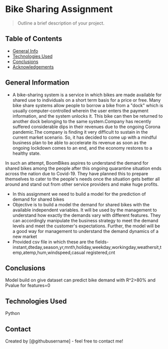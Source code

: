 # Bike Sharing Assignment
> Outline a brief description of your project.


## Table of Contents
* [General Info](#general-information)
* [Technologies Used](#technologies-used)
* [Conclusions](#conclusions)
* [Acknowledgements](#acknowledgements)

<!-- You can include any other section that is pertinent to your problem -->

## General Information
- A bike-sharing system is a service in which bikes are made available for shared use to individuals on a short term basis for a price or free. Many bike share systems allow people to borrow a bike from a "dock" which is usually computer-controlled wherein the user enters the payment information, and the system unlocks it. This bike can then be returned to another dock belonging to the same system.Company has recently suffered considerable dips in their revenues due to the ongoing Corona pandemic.The company is finding it very difficult to sustain in the current market scenario. So, it has decided to come up with a mindful business plan to be able to accelerate its revenue as soon as the ongoing lockdown comes to an end, and the economy restores to a healthy state. 

In such an attempt, BoomBikes aspires to understand the demand for shared bikes among the people after this ongoing quarantine situation ends across the nation due to Covid-19. They have planned this to prepare themselves to cater to the people's needs once the situation gets better all around and stand out from other service providers and make huge profits.

 
- In this assignment we need to build a model for the prediction of demand for shared bikes
- Objective is to build a model the demand for shared bikes with the available independent variables. It will be used by the management to understand how exactly the demands vary with different features. They can accordingly manipulate the business strategy to meet the demand levels and meet the customer's expectations. Further, the model will be a good way for management to understand the demand dynamics of a new market
- Provided csv file in which these are the fields- instant,dteday,season,yr,mnth,holiday,weekday,workingday,weathersit,temp,atemp,hum,windspeed,casual	registered,cnt


<!-- You don't have to answer all the questions - just the ones relevant to your project. -->

## Conclusions
Model build on give dataset can predict bike demand with R^2>80% and Pvalue for features=0 

<!-- You don't have to answer all the questions - just the ones relevant to your project. -->


## Technologies Used
Python

<!-- As the libraries versions keep on changing, it is recommended to mention the version of library used in this project -->




## Contact
Created by [@githubusername] - feel free to contact me!



